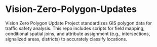 # Vision-Zero-Polygon-Updates
Vision Zero Polygon Update Project standardizes GIS polygon data for traffic safety analysis. This repo includes scripts for field mapping, conditional spatial joins, and attribute assignment (e.g., intersections, signalized areas, districts) to accurately classify locations. 
